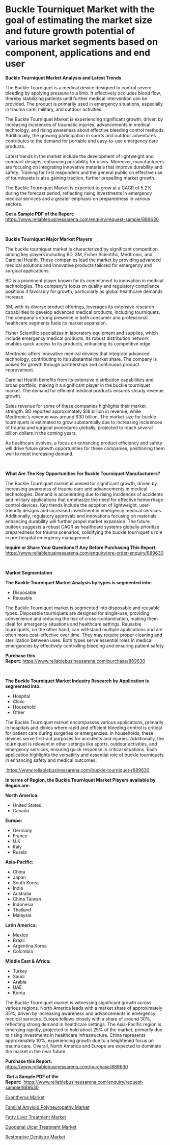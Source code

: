 <p><h1>Buckle Tourniquet Market with the goal of estimating the market size and future growth potential of various market segments based on component, applications and end user</h1></p><p><strong>Buckle Tourniquet Market Analysis and Latest Trends</strong></p>
<p><p>The Buckle Tourniquet is a medical device designed to control severe bleeding by applying pressure to a limb. It effectively occludes blood flow, thereby stabilizing patients until further medical intervention can be provided. The product is primarily used in emergency situations, especially in trauma care, military, and outdoor activities. </p><p>The Buckle Tourniquet Market is experiencing significant growth, driven by increasing incidences of traumatic injuries, advancements in medical technology, and rising awareness about effective bleeding control methods. Additionally, the growing participation in sports and outdoor adventures contributes to the demand for portable and easy-to-use emergency care products. </p><p>Latest trends in the market include the development of lightweight and compact designs, enhancing portability for users. Moreover, manufacturers are focusing on integrating innovative materials that improve durability and safety. Training for first responders and the general public on effective use of tourniquets is also gaining traction, further propelling market growth. </p><p>The Buckle Tourniquet Market is expected to grow at a CAGR of 5.2% during the forecast period, reflecting rising investments in emergency medical services and a greater emphasis on preparedness in various sectors.</p></p>
<p><strong>Get a Sample PDF of the Report:&nbsp;</strong> <a href="https://www.reliablebusinessarena.com/enquiry/request-sample/889630?utm_campaign=2033&utm_medium=2&utm_source=Github&utm_content=ia&utm_term=03032025&utm_id=buckle-tourniquet">https://www.reliablebusinessarena.com/enquiry/request-sample/889630</a></p>
<p>&nbsp;</p>
<p><strong>Buckle Tourniquet Major Market Players</strong></p>
<p><p>The buckle tourniquet market is characterized by significant competition among key players including BD, 3M, Fisher Scientific, Medtronic, and Cardinal Health. These companies lead the market by providing advanced medical solutions and innovative products tailored for emergency and surgical applications.</p><p>BD is a prominent player known for its commitment to innovation in medical technologies. The company's focus on quality and regulatory compliance positions it favorably for growth, particularly as global healthcare demands increase.</p><p>3M, with its diverse product offerings, leverages its extensive research capabilities to develop advanced medical products, including tourniquets. The company's strong presence in both consumer and professional healthcare segments fuels its market expansion.</p><p>Fisher Scientific specializes in laboratory equipment and supplies, which include emergency medical products. Its robust distribution network enables quick access to its products, enhancing its competitive edge.</p><p>Medtronic offers innovative medical devices that integrate advanced technology, contributing to its substantial market share. The company is poised for growth through partnerships and continuous product improvement.</p><p>Cardinal Health benefits from its extensive distribution capabilities and broad portfolio, making it a significant player in the buckle tourniquet market. The demand for efficient medical products ensures steady revenue growth.</p><p>Sales revenue for some of these companies highlights their market strength. BD reported approximately $18 billion in revenue, while Medtronic's revenue was around $30 billion. The market size for buckle tourniquets is estimated to grow substantially due to increasing incidences of trauma and surgical procedures globally, projected to reach several billion dollars in the coming years.</p><p>As healthcare evolves, a focus on enhancing product efficiency and safety will drive future growth opportunities for these companies, positioning them well to meet increasing demand.</p></p>
<p>&nbsp;</p>
<p><strong>What Are The Key Opportunities For Buckle Tourniquet Manufacturers?</strong></p>
<p><p>The Buckle Tourniquet market is poised for significant growth, driven by increasing awareness of trauma care and advancements in medical technologies. Demand is accelerating due to rising incidences of accidents and military applications that emphasize the need for effective hemorrhage control devices. Key trends include the adoption of lightweight, user-friendly designs and increased investment in emergency medical services. Additionally, regulatory approvals and innovations focusing on materials enhancing durability will further propel market expansion. The future outlook suggests a robust CAGR as healthcare systems globally prioritize preparedness for trauma scenarios, solidifying the buckle tourniquet's role in pre-hospital emergency management.</p></p>
<p><strong>Inquire or Share Your Questions If Any Before Purchasing This Report:</strong> <a href="https://www.reliablebusinessarena.com/enquiry/pre-order-enquiry/889630?utm_campaign=2033&utm_medium=2&utm_source=Github&utm_content=ia&utm_term=03032025&utm_id=buckle-tourniquet">https://www.reliablebusinessarena.com/enquiry/pre-order-enquiry/889630</a></p>
<p>&nbsp;</p>
<p><strong>Market Segmentation</strong></p>
<p><strong>The Buckle Tourniquet Market Analysis by types is segmented into:</strong></p>
<p><ul><li>Disposable</li><li>Reusable</li></ul></p>
<p><p>The Buckle Tourniquet market is segmented into disposable and reusable types. Disposable tourniquets are designed for single-use, providing convenience and reducing the risk of cross-contamination, making them ideal for emergency situations and healthcare settings. Reusable tourniquets, on the other hand, can withstand multiple applications and are often more cost-effective over time. They may require proper cleaning and sterilization between uses. Both types serve essential roles in medical emergencies by effectively controlling bleeding and ensuring patient safety.</p></p>
<p><strong>Purchase this Report:&nbsp;</strong><a href="https://www.reliablebusinessarena.com/purchase/889630?utm_campaign=2033&utm_medium=2&utm_source=Github&utm_content=ia&utm_term=03032025&utm_id=buckle-tourniquet">https://www.reliablebusinessarena.com/purchase/889630</a></p>
<p>&nbsp;</p>
<p><strong>The Buckle Tourniquet Market Industry Research by Application is segmented into:</strong></p>
<p><ul><li>Hospital</li><li>Clinic</li><li>Household</li><li>Other</li></ul></p>
<p><p>The Buckle Tourniquet market encompasses various applications, primarily in hospitals and clinics where rapid and efficient bleeding control is critical for patient care during surgeries or emergencies. In households, these devices serve first-aid purposes for accidents and injuries. Additionally, the tourniquet is relevant in other settings like sports, outdoor activities, and emergency services, ensuring quick response in critical situations. Each application highlights the versatility and essential role of buckle tourniquets in enhancing safety and medical outcomes.</p></p>
<p><a href="https://www.reliablebusinessarena.com/buckle-tourniquet-r889630?utm_campaign=2033&utm_medium=2&utm_source=Github&utm_content=ia&utm_term=03032025&utm_id=buckle-tourniquet">&nbsp;https://www.reliablebusinessarena.com/buckle-tourniquet-r889630</a></p>
<p><strong>In terms of Region, the Buckle Tourniquet Market Players available by Region are:</strong></p>
<p>
    <p> <strong> North America: </strong>
        <ul>
            <li>United States</li>
            <li>Canada</li>
        </ul>
        </p> 
    <p> <strong> Europe: </strong>
        <ul>
            <li>Germany</li>
            <li>France</li>
            <li>U.K.</li>
            <li>Italy</li>
            <li>Russia</li>
        </ul>
        </p> 
    <p> <strong> Asia-Pacific: </strong>
        <ul>
            <li>China</li>
            <li>Japan</li>
            <li>South Korea</li>
            <li>India</li>
            <li>Australia</li>
            <li>China Taiwan</li>
            <li>Indonesia</li>
            <li>Thailand</li>
            <li>Malaysia</li>
        </ul>
        </p> 
    <p> <strong> Latin America: </strong>
        <ul>
            <li>Mexico</li>
            <li>Brazil</li>
            <li>Argentina Korea</li>
            <li>Colombia</li>
        </ul>
        </p> 
    <p> <strong> Middle East & Africa: </strong>
        <ul>
            <li>Turkey</li>
            <li>Saudi</li>
            <li>Arabia</li>
            <li>UAE</li>
            <li>Korea</li>
        </ul>
    </p>
    </p>
<p><p>The Buckle Tourniquet market is witnessing significant growth across various regions. North America leads with a market share of approximately 35%, driven by increasing awareness and advancements in emergency medical services. Europe follows closely with a share of around 30%, reflecting strong demand in healthcare settings. The Asia-Pacific region is emerging rapidly, projected to hold about 25% of the market, primarily due to rising investments in healthcare infrastructure. China represents approximately 10%, experiencing growth due to a heightened focus on trauma care. Overall, North America and Europe are expected to dominate the market in the near future.</p></p>
<p><strong>Purchase this Report: </strong><a href="https://www.reliablebusinessarena.com/purchase/889630?utm_campaign=2033&utm_medium=2&utm_source=Github&utm_content=ia&utm_term=03032025&utm_id=buckle-tourniquet">https://www.reliablebusinessarena.com/purchase/889630</a></p>
<p>&nbsp;<strong>Get a Sample PDF of the Report:&nbsp;&nbsp;</strong><a href="https://www.reliablebusinessarena.com/enquiry/request-sample/889630?utm_campaign=2033&utm_medium=2&utm_source=Github&utm_content=ia&utm_term=03032025&utm_id=buckle-tourniquet">https://www.reliablebusinessarena.com/enquiry/request-sample/889630</a></p>
<p><strong></strong></p>
<p><p><a href="https://github.com/maclarensidney/Market-Research-Report-List-1/blob/main/exanthema-market.md?utm_campaign=2033&utm_medium=2&utm_source=Github&utm_content=ia&utm_term=03032025&utm_id=buckle-tourniquet">Exanthema Market</a></p><p><a href="https://github.com/ovtkosle/Market-Research-Report-List-1/blob/main/familial-amyloid-polyneuropathy-market.md?utm_campaign=2033&utm_medium=2&utm_source=Github&utm_content=ia&utm_term=03032025&utm_id=buckle-tourniquet">Familial Amyloid Polyneuropathy Market</a></p><p><a href="https://github.com/nabadeneme/Market-Research-Report-List-1/blob/main/fatty-liver-treatment-market.md?utm_campaign=2033&utm_medium=2&utm_source=Github&utm_content=ia&utm_term=03032025&utm_id=buckle-tourniquet">Fatty Liver Treatment Market</a></p><p><a href="https://github.com/DianaWilson796/Market-Research-Report-List-1/blob/main/duodenal-ulcer-treatment-market.md?utm_campaign=2033&utm_medium=2&utm_source=Github&utm_content=ia&utm_term=03032025&utm_id=buckle-tourniquet">Duodenal Ulcer Treatment Market</a></p><p><a href="https://github.com/vitrilaoire/Market-Research-Report-List-1/blob/main/restorative-dentistry-market.md?utm_campaign=2033&utm_medium=2&utm_source=Github&utm_content=ia&utm_term=03032025&utm_id=buckle-tourniquet">Restorative Dentistry Market</a></p></p>